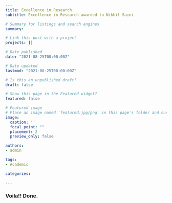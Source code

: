 ```yaml
---
title: Excellence in Research
subtitle: Excellence in Research awarded to Nikhil Saini

# Summary for listings and search engines
summary: 

# Link this post with a project
projects: []

# Date published
date: "2021-08-25T00:00:00Z"

# Date updated
lastmod: "2021-08-25T00:00:00Z"

# Is this an unpublished draft?
draft: false

# Show this page in the Featured widget?
featured: false

# Featured image
# Place an image named `featured.jpg/png` in this page's folder and customize its options here.
image:
  caption: ''
  focal_point: ""
  placement: 2
  preview_only: false

authors:
- admin

tags:
- Academic

categories:

---
```

### Voila!! Done.
